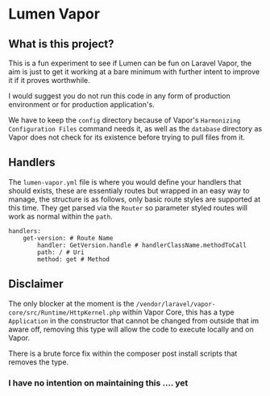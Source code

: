 # Lumen Vapor

## What is this project?

This is a fun experiment to see if Lumen can be fun on Laravel Vapor, the aim is just to get it working at a bare minimum with further intent to improve it if it proves worthwhile.

I would suggest you do not run this code in any form of production environment or for production application's.

We have to keep the `config` directory because of Vapor's `Harmonizing Configuration Files` command needs it, as well as the `database` directory as Vapor does not check for its existence before trying to pull files from it.

## Handlers

The `lumen-vapor.yml` file is where you would define your handlers that should exists, these are essentialy routes but wrapped in an easy way to manage, the structure is as follows, only basic route styles are supported at this time. They get parsed via the `Router` so parameter styled routes will work as normal within the `path`.

```
handlers:
    get-version: # Route Name
        handler: GetVersion.handle # handlerClassName.methodToCall
        path: / # Uri
        method: get # Method
```

## Disclaimer

The only blocker at the moment is the `/vendor/laravel/vapor-core/src/Runtime/HttpKernel.php` within Vapor Core, this has a type `Application` in the constructor that cannot be changed from outside that im aware off, removing this type will allow the code to execute locally and on Vapor.

There is a brute force fix within the composer post install scripts that removes the type.

### I have no intention on maintaining this .... yet